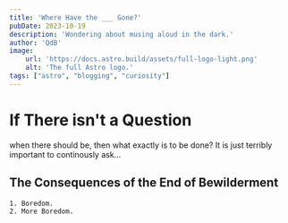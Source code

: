 ```yaml
---
title: 'Where Have the ___ Gone?'
pubDate: 2023-10-19
description: 'Wondering about musing aloud in the dark.'
author: 'QdB'
image:
    url: 'https://docs.astro.build/assets/full-logo-light.png'
    alt: 'The full Astro logo.'
tags: ["astro", "blogging", "curiosity"]
---
```


# If There isn't a Question

when there should be, then what exactly is to be done?  It is just terribly important to continously ask…

## The Consequences of the End of Bewilderment

    1. Boredom.
    2. More Boredom.
